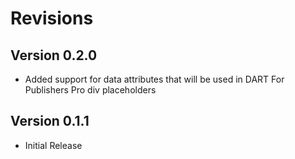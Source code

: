 
Revisions
============================

Version 0.2.0
---------------
* Added support for data attributes that will be used in DART For Publishers Pro div placeholders

	
Version 0.1.1
---------------
* Initial Release
